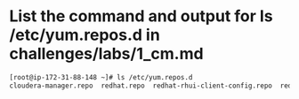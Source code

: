 # List the command and output for ls /etc/yum.repos.d in challenges/labs/1_cm.md

```sh
[root@ip-172-31-88-148 ~]# ls /etc/yum.repos.d
cloudera-manager.repo  redhat.repo  redhat-rhui-client-config.repo  redhat-rhui.repo  rhui-load-balancers.conf
```
